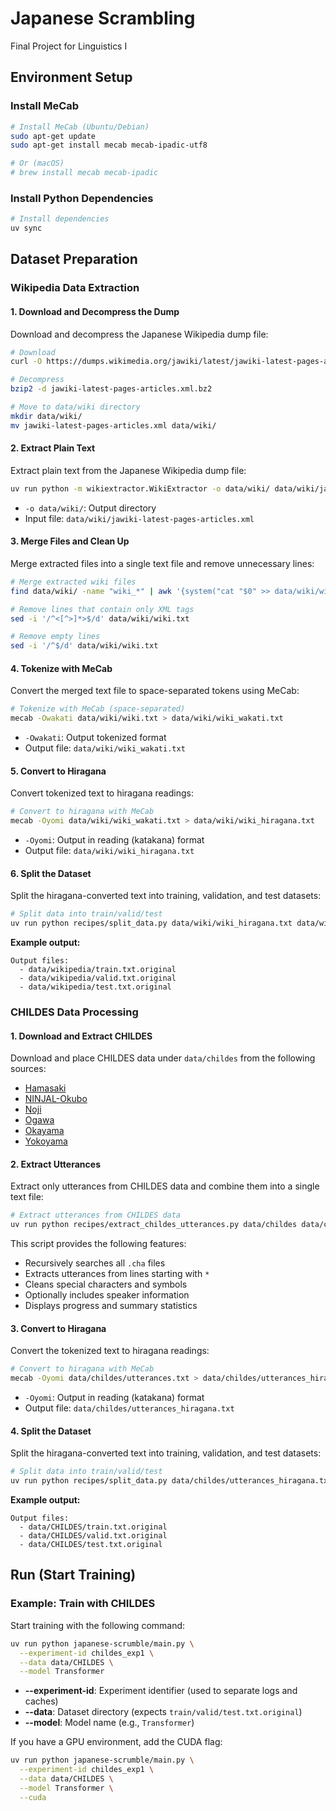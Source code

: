 # Japanese Scrambling
Final Project for Linguistics I

## Environment Setup

### Install MeCab

```bash
# Install MeCab (Ubuntu/Debian)
sudo apt-get update
sudo apt-get install mecab mecab-ipadic-utf8

# Or (macOS)
# brew install mecab mecab-ipadic
```

### Install Python Dependencies

```bash
# Install dependencies
uv sync
```

## Dataset Preparation

### Wikipedia Data Extraction

#### 1. Download and Decompress the Dump

Download and decompress the Japanese Wikipedia dump file:

```bash
# Download
curl -O https://dumps.wikimedia.org/jawiki/latest/jawiki-latest-pages-articles.xml.bz2

# Decompress
bzip2 -d jawiki-latest-pages-articles.xml.bz2

# Move to data/wiki directory
mkdir data/wiki/
mv jawiki-latest-pages-articles.xml data/wiki/
```

#### 2. Extract Plain Text

Extract plain text from the Japanese Wikipedia dump file:

```bash
uv run python -m wikiextractor.WikiExtractor -o data/wiki/ data/wiki/jawiki-latest-pages-articles.xml
```

- `-o data/wiki/`: Output directory
- Input file: `data/wiki/jawiki-latest-pages-articles.xml`

#### 3. Merge Files and Clean Up

Merge extracted files into a single text file and remove unnecessary lines:

```bash
# Merge extracted wiki files
find data/wiki/ -name "wiki_*" | awk '{system("cat "$0" >> data/wiki/wiki.txt")}'

# Remove lines that contain only XML tags
sed -i '/^<[^>]*>$/d' data/wiki/wiki.txt

# Remove empty lines
sed -i '/^$/d' data/wiki/wiki.txt
```

#### 4. Tokenize with MeCab

Convert the merged text file to space-separated tokens using MeCab:

```bash
# Tokenize with MeCab (space-separated)
mecab -Owakati data/wiki/wiki.txt > data/wiki/wiki_wakati.txt
```

- `-Owakati`: Output tokenized format
- Output file: `data/wiki/wiki_wakati.txt`

#### 5. Convert to Hiragana

Convert tokenized text to hiragana readings:

```bash
# Convert to hiragana with MeCab
mecab -Oyomi data/wiki/wiki_wakati.txt > data/wiki/wiki_hiragana.txt
```

- `-Oyomi`: Output in reading (katakana) format
- Output file: `data/wiki/wiki_hiragana.txt`

#### 6. Split the Dataset

Split the hiragana-converted text into training, validation, and test datasets:

```bash
# Split data into train/valid/test
uv run python recipes/split_data.py data/wiki/wiki_hiragana.txt data/wikipedia
```

**Example output:**
```
Output files:
  - data/wikipedia/train.txt.original
  - data/wikipedia/valid.txt.original
  - data/wikipedia/test.txt.original
```

### CHILDES Data Processing

#### 1. Download and Extract CHILDES

Download and place CHILDES data under `data/childes` from the following sources:

- [Hamasaki](https://talkbank.org/childes/access/Japanese/Hamasaki.html)
- [NINJAL-Okubo](https://talkbank.org/childes/access/Japanese/NINJAL-Okubo.html)
- [Noji](https://talkbank.org/childes/access/Japanese/Noji.html)
- [Ogawa](https://talkbank.org/childes/access/Japanese/Ogawa.html)
- [Okayama](https://talkbank.org/childes/access/Japanese/Okayama.html)
- [Yokoyama](https://talkbank.org/childes/access/Japanese/Yokoyama.html)

#### 2. Extract Utterances

Extract only utterances from CHILDES data and combine them into a single text file:

```bash
# Extract utterances from CHILDES data
uv run python recipes/extract_childes_utterances.py data/childes data/childes_utterances.txt
```

This script provides the following features:
- Recursively searches all `.cha` files
- Extracts utterances from lines starting with `*`
- Cleans special characters and symbols
- Optionally includes speaker information
- Displays progress and summary statistics

#### 3. Convert to Hiragana

Convert the tokenized text to hiragana readings:

```bash
# Convert to hiragana with MeCab
mecab -Oyomi data/childes/utterances.txt > data/childes/utterances_hiragana.txt
```

- `-Oyomi`: Output in reading (katakana) format
- Output file: `data/childes/utterances_hiragana.txt`

#### 4. Split the Dataset

Split the hiragana-converted text into training, validation, and test datasets:

```bash
# Split data into train/valid/test
uv run python recipes/split_data.py data/childes/utterances_hiragana.txt data/CHILDES
```

**Example output:**
```
Output files:
  - data/CHILDES/train.txt.original
  - data/CHILDES/valid.txt.original
  - data/CHILDES/test.txt.original
```

## Run (Start Training)

### Example: Train with CHILDES

Start training with the following command:

```bash
uv run python japanese-scrumble/main.py \
  --experiment-id childes_exp1 \
  --data data/CHILDES \
  --model Transformer
```

- **--experiment-id**: Experiment identifier (used to separate logs and caches)
- **--data**: Dataset directory (expects `train/valid/test.txt.original`)
- **--model**: Model name (e.g., `Transformer`)

If you have a GPU environment, add the CUDA flag:

```bash
uv run python japanese-scrumble/main.py \
  --experiment-id childes_exp1 \
  --data data/CHILDES \
  --model Transformer \
  --cuda
```
